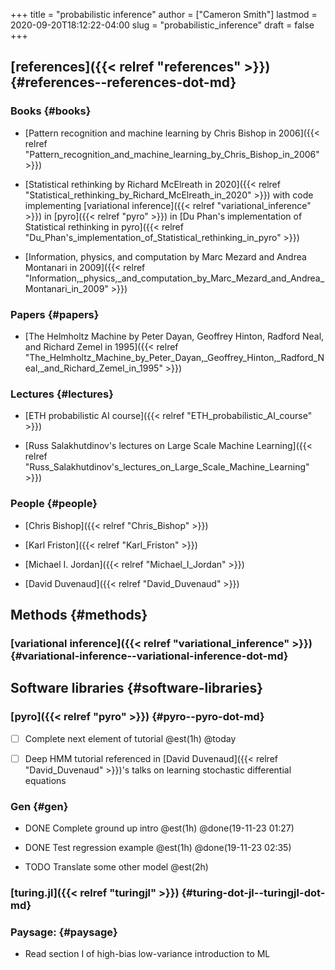 +++
title = "probabilistic inference"
author = ["Cameron Smith"]
lastmod = 2020-09-20T18:12:22-04:00
slug = "probabilistic_inference"
draft = false
+++

## [references]({{< relref "references" >}}) {#references--references-dot-md}


### Books {#books}

<!--list-separator-->

-  [Pattern recognition and machine learning by Chris Bishop in 2006]({{< relref "Pattern_recognition_and_machine_learning_by_Chris_Bishop_in_2006" >}})

<!--list-separator-->

-  [Statistical rethinking by Richard McElreath in 2020]({{< relref "Statistical_rethinking_by_Richard_McElreath_in_2020" >}}) with code implementing [variational inference]({{< relref "variational_inference" >}}) in [pyro]({{< relref "pyro" >}}) in [Du Phan's implementation of Statistical rethinking in pyro]({{< relref "Du_Phan's_implementation_of_Statistical_rethinking_in_pyro" >}})

<!--list-separator-->

-  [Information, physics, and computation by Marc Mezard and Andrea Montanari in 2009]({{< relref "Information,_physics,_and_computation_by_Marc_Mezard_and_Andrea_Montanari_in_2009" >}})


### Papers {#papers}

<!--list-separator-->

-  [The Helmholtz Machine by Peter Dayan, Geoffrey Hinton, Radford Neal, and Richard Zemel in 1995]({{< relref "The_Helmholtz_Machine_by_Peter_Dayan,_Geoffrey_Hinton,_Radford_Neal,_and_Richard_Zemel_in_1995" >}})


### Lectures {#lectures}

<!--list-separator-->

-  [ETH probabilistic AI course]({{< relref "ETH_probabilistic_AI_course" >}})

<!--list-separator-->

-  [Russ Salakhutdinov's lectures on Large Scale Machine Learning]({{< relref "Russ_Salakhutdinov's_lectures_on_Large_Scale_Machine_Learning" >}})


### People {#people}

<!--list-separator-->

-  [Chris Bishop]({{< relref "Chris_Bishop" >}})

<!--list-separator-->

-  [Karl Friston]({{< relref "Karl_Friston" >}})

<!--list-separator-->

-  [Michael I. Jordan]({{< relref "Michael_I_Jordan" >}})

<!--list-separator-->

-  [David Duvenaud]({{< relref "David_Duvenaud" >}})


## Methods {#methods}


### [variational inference]({{< relref "variational_inference" >}}) {#variational-inference--variational-inference-dot-md}


## Software libraries {#software-libraries}


### [pyro]({{< relref "pyro" >}}) {#pyro--pyro-dot-md}

<!--list-separator-->

-  ☐ Complete next element of tutorial @est(1h) @today

<!--list-separator-->

-  ☐ Deep HMM tutorial referenced in [David Duvenaud]({{< relref "David_Duvenaud" >}})'s talks on learning stochastic differential equations


### Gen {#gen}

<!--list-separator-->

- <span class="org-todo done DONE">DONE</span>  Complete ground up intro @est(1h) @done(19-11-23 01:27)

<!--list-separator-->

- <span class="org-todo done DONE">DONE</span>  Test regression example @est(1h) @done(19-11-23 02:35)

<!--list-separator-->

- <span class="org-todo todo TODO">TODO</span>  Translate some other model @est(2h)


### [turing.jl]({{< relref "turingjl" >}}) {#turing-dot-jl--turingjl-dot-md}


### Paysage: {#paysage}

<!--list-separator-->

-  Read section I of high-bias low-variance introduction to ML
